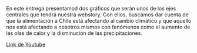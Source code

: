 En este entrega presentamod dos gráficos que serán unos de los ejes centrales que tendrá nuestra webstory. Con ellos, buscamos dar cuenta de que la alimentación a Chile está afectando al cambio climático y que aquello nos está afectando a nosotros mismos con fenómenos como el aumento de las olas de calor y la disminución de las precipitaciones. 

[Link de Youtube](https://youtu.be/CMRoqqLpBfA?si=E6MqnsX8GVVQsG4u)
